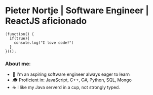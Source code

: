 # **Pieter Nortje | Software Engineer | ReactJS aficionado**

```
(function() {
  if(true){
    console.log("I love code!")
  }
})();

```

### About me:

- 🚀 I'm an aspiring software engineer always eager to learn
- 🎓 Proficient in: JavaScript, C++, C#, Python, SQL, Mongo  
- ☕ I like my Java serverd in a cup, not strongly typed.



